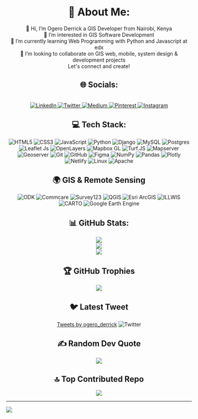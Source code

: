 <div id="about" align="center">
  <h1>💫 About Me:</h1>
👋 Hi, I’m Ogero Derrick a GIS Developer from Nairobi, Kenya<br>👀 I’m interested in GIS Software Development<br>🌱 I’m currently learning Web Programming with Python and Javascript at edx<br>💞️ I’m looking to collaborate on GIS web, mobile, system design & development projects<br>Let's connect and create!<br>
</div>
   
<div id="socials" align="center">
   <h2>🌐 Socials:</h2>
    <br>
    <a href="https://linkedin.com/in/@ogeroderrick">
        <img src="https://img.shields.io/badge/LinkedIn-%230077B5.svg?logo=linkedin&logoColor=white" alt="LinkedIn">
    </a>
     <a href="https://twitter.com/@ogero_derrick">
        <img src="https://img.shields.io/badge/Twitter-%231DA1F2.svg?logo=Twitter&logoColor=white" alt="Twitter">
    </a>
    <a href="https://medium.com/@@ogeroderrick">
        <img src="https://img.shields.io/badge/Medium-12100E?logo=medium&logoColor=white" alt="Medium">
    </a>
    <a href="https://pinterest.com/@ogeroderrick">
        <img src="https://img.shields.io/badge/Pinterest-%23E60023.svg?logo=Pinterest&logoColor=white" alt="Pinterest">
    </a>
    <a href="https://instagram.com/@_dogero_">
        <img src="https://img.shields.io/badge/Instagram-%23E4405F.svg?logo=Instagram&logoColor=white" alt="Instagram">
    </a>
</div>


<div id="tech-stack" align="center" padding="5px">
  <h2>💻 Tech Stack:</h2>
  <img src="https://img.shields.io/badge/html5-%23E34F26.svg?style=plastic&logo=html5&logoColor=white" alt="HTML5">
  <img src="https://img.shields.io/badge/css3-%231572B6.svg?style=plastic&logo=css3&logoColor=white" alt="CSS3">
  <img src="https://img.shields.io/badge/javascript-%23323330.svg?style=plastic&logo=javascript&logoColor=%23F7DF1E" alt="JavaScript">
  <img src="https://img.shields.io/badge/python-3670A0?style=plastic&logo=python&logoColor=ffdd54" alt="Python">
  <img src="https://img.shields.io/badge/django-%23092E20.svg?style=plastic&logo=django&logoColor=white" alt="Django">
  <img src="https://img.shields.io/badge/mysql-%2300f.svg?style=plastic&logo=mysql&logoColor=white" alt="MySQL">
  <img src="https://img.shields.io/badge/postgres-%23316192.svg?style=plastic&logo=postgresql&logoColor=white" alt="Postgres">
  <img src="https://img.shields.io/badge/Leaflet%20JS-%2300ff00.svg?style=plastic&logo=leaflet&logoColor=white" alt="Leaflet Js">
  <img src="https://img.shields.io/badge/OpenLayers-%230070b8.svg?style=plastic&logo=openlayers&logoColor=white" alt="OpenLayers">
  <img src="https://img.shields.io/badge/Mapbox%20GL-%23000000.svg?style=plastic&logo=mapbox&logoColor=#00C7B7" alt="Mapbox GL">
  <img src="https://img.shields.io/badge/Turf.JS-%23a2b023.svg?style=plastic&logo=turbofan&logoColor=white" alt="Turf.JS">
  <img src="https://img.shields.io/badge/mapserver-%23ff7f00.svg?style=plastic&logo=mapserver&logoColor=white" alt="Mapserver">
  <img src="https://img.shields.io/badge/Geoserver-%2300ff00.svg?style=plastic&logo=geoserver&logoColor=white" alt="Geoserver">
  <img src="https://img.shields.io/badge/Git-%23F05032.svg?style=plastic&logo=git&logoColor=white" alt="Git">
  <img src="https://img.shields.io/badge/GitHub-%23181717.svg?style=plastic&logo=github&logoColor=white" alt="GitHub">
  <img src="https://img.shields.io/badge/figma-%23F24E1E.svg?style=plastic&logo=figma&logoColor=white" alt="Figma">
  <img src="https://img.shields.io/badge/numpy-%23013243.svg?style=plastic&logo=numpy&logoColor=white" alt="NumPy">
  <img src="https://img.shields.io/badge/pandas-%23150458.svg?style=plastic&logo=pandas&logoColor=white" alt="Pandas">
  <img src="https://img.shields.io/badge/Plotly-%233F4F75.svg?style=plastic&logo=plotly&logoColor=white" alt="Plotly">
  <img src="https://img.shields.io/badge/netlify-%23000000.svg?style=plastic&logo=netlify&logoColor=#00C7B7" alt="Netlify">
  <img src="https://img.shields.io/badge/Linux-FCC624?style=plastic&logo=linux&logoColor=black" alt="Linux">
  <img src="https://img.shields.io/badge/apache-%23D42029.svg?style=plastic&logo=apache&logoColor=white" alt="Apache">
</div>

<div id="gis-remote-sensing" align="center" padding="5px">
  <h2>🌍 GIS & Remote Sensing</h2>
  <div >
     <img src="https://img.shields.io/badge/ODK-%232C88D9.svg?style=plastic&logo=opendatakit&logoColor=white" alt="ODK" max-width: 100%;">
    <img src="https://img.shields.io/badge/Commcare-%234E97D1.svg?style=plastic&logo=commcare&logoColor=white" alt="Commcare" max-width: 100%;">
    <img src="https://img.shields.io/badge/Survey123-%23F94877.svg?style=plastic&logo=survey123&logoColor=white" alt="Survey123" max-width: 100%;">
    <img src="https://img.shields.io/badge/QGIS-%235876A4.svg?style=plastic&logo=qgis&logoColor=white" alt="QGIS" max-width: 100%;">
    <img src="https://img.shields.io/badge/Esri%20ArcGIS-%23000.svg?style=plastic&logo=arcgis&logoColor=white" alt="Esri ArcGIS" max-width: 100%; ">
    <img src="https://img.shields.io/badge/ILLWIS-%23F5B700.svg?style=plastic&logo=illwis&logoColor=white" alt="ILLWIS" max-width: 100%; ">
    <img src="https://img.shields.io/badge/CARTO-%233B9AB2.svg?style=plastic&logo=carto&logoColor=white" alt="CARTO" max-width: 100%; ">
    <img src="https://img.shields.io/badge/Google%20Earth%20Engine-%234285F4.svg?style=plastic&logo=googleearth&logoColor=white" alt="Google Earth Engine" max-width: 100%;">
  </div>
</div>

<div id="stats" align="center">
  <h2>📊 GitHub Stats:</h2>
  <img src="https://github-readme-stats.vercel.app/api?username=ogeroderrick&theme=merko&hide_border=false&include_all_commits=true&count_private=false"><br/>
  <img src="https://github-readme-streak-stats.herokuapp.com/?user=ogeroderrick&theme=merko&hide_border=false"><br/>
  <img src="https://github-readme-stats.vercel.app/api/top-langs/?username=ogeroderrick&theme=merko&hide_border=false&include_all_commits=true&count_private=false&layout=compact">
</div>


<div id="trophies" align="center">
  <h2>🏆 GitHub Trophies </h2>
<img src="https://github-profile-trophy.vercel.app/?username=ogeroderrick&theme=matrix&no-frame=false&no-bg=true&margin-w=4">
</div>

<div id="tweet" align="center">
  <h2>🐦 Latest Tweet</h2>
  <a class="twitter-timeline" href="https://twitter.com/@ogero_derrick?ref_src=twsrc%5Etfw">Tweets by ogero_derrick</a> 
  <img src="https://img.shields.io/badge/Twitter-%231DA1F2.svg?logo=Twitter&logoColor=white" alt="Twitter">
  </div>




<div id="quote" align="center">
<h2>✍️ Random Dev Quote</h2>
<img src="https://quotes-github-readme.vercel.app/api?type=horizontal&theme=merko">
</div>

<div id="repo" align="center">
<h2>🔝 Top Contributed Repo</h2>
<img src="https://github-contributor-stats.vercel.app/api?username=ogeroderrick&limit=5&theme=radical&combine_all_yearly_contributions=true">
</div>


---
[![](https://visitcount.itsvg.in/api?id=ogeroderrick&icon=2&color=1)](https://visitcount.itsvg.in)

 <!--<div id="donation" align="center"
   <h2>💰 You can help me by Donating</h2>
  <img src="https://img.shields.io/badge/PayPal-00457C?style=for-the-badge&logo=paypal&logoColor=white)](https://paypal.me/@ogeroderrick"> 
  </div>---->

  
